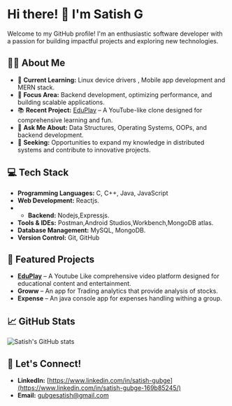 # Hi there! 👋 I'm Satish G

Welcome to my GitHub profile! I'm an enthusiastic software developer with a passion for building impactful projects and exploring new technologies. 

## 🧑‍💻 About Me
- 🌱 **Current Learning:** Linux device drivers , Mobile app development and MERN stack.
- 🎯 **Focus Area:** Backend development, optimizing performance, and building scalable applications.
- 📚 **Recent Project:** [EduPlay](https://github.com/Satishg2606/EduPlay) – A YouTube-like clone designed for comprehensive learning and fun.
- 💬 **Ask Me About:** Data Structures, Operating Systems, OOPs, and backend development.
- 🚀 **Seeking:** Opportunities to expand my knowledge in distributed systems and contribute to innovative projects.

## 💻 Tech Stack
- **Programming Languages:** C, C++, Java, JavaScript
- **Web Development:**  Reactjs.
- - **Backend:** Nodejs,Expressjs.
- **Tools & IDEs:** Postman,Android Studios,Workbench,MongoDB atlas.
- **Database Management:** MySQL, MongoDB.
- **Version Control:** Git, GitHub

## 🌟 Featured Projects
- [**EduPlay**](#) – A Youtube Like comprehensive video platform designed for educational content and entertainment.
- **Groww** – An app for Trading analytics that provide analysis of stocks.
- **Expense** – An java console app for expenses handling withing a group. 

## 📈 GitHub Stats
![Satish's GitHub stats](https://github-readme-stats.vercel.app/api?username=Satishg2606&show_icons=true&theme=radical)


## 🤝 Let's Connect!
- **LinkedIn:** [https://www.linkedin.com/in/satish-gubge](https://www.linkedin.com/in/satish-gubge-169b85245/)
- **Email:** [gubgesatish@gmail.com](#)
